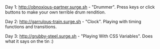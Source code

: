 Day 1: http://obnoxious-partner.surge.sh - "Drummer". Press keys or click buttons to make your own terrible drum rendition.

Day 2: http://garrulous-train.surge.sh - "Clock". Playing with timing functions and transitions.

Day 3: http://grubby-steel.surge.sh - "Playing With CSS Variables". Does what it says on the tin :)
